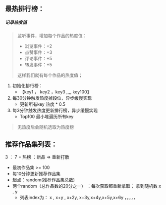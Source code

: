 



## 最热排行榜：

##### 记录热度值

> 监听事件，增加每个作品的热度值：
>
> * 浏览事件：+2
> * 点赞事件：+3 
> * 评论事件：+5
> * 转发事件：+5
>
> 这样我们就有每个作品的热度值；



1. 初始化排行榜：
   * 【key1 ， key2 ，key3 ,,,, key100】
2. 每30分钟触发热度掉段位，异步缓慢实现
   * 更新所有key 热度 * 0.5 
3. 每3分钟触发热度更新排行榜，异步缓慢实现
   * Top100 最小堆遍历所有key



> 无热度后会随机选取为热度榜



## 推荐作品集列表：

3 ： 7 = 热榜 ：新品  => 重新打散

* 最初作品集 >= 100
* 每10分钟更新推荐作品集
* 起点：random(推荐作品集总数)
* 两个random（总作品数的20分之一） ：每次获取都重新拿取； 拿到随机数  x , y 
  * 列表index为： x , x+y , x+2y, x+3y,x+4y,x+5y,x+6y ，，，，，

